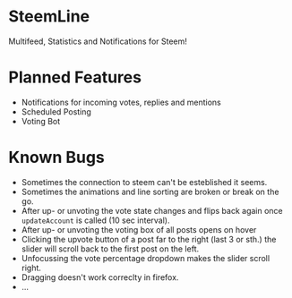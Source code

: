 # SteemLine

Multifeed, Statistics and Notifications for Steem!

# Planned Features

- Notifications for incoming votes, replies and mentions
- Scheduled Posting
- Voting Bot

# Known Bugs

- Sometimes the connection to steem can't be esteblished it seems.
- Sometimes the animations and line sorting are broken or break on the go.
- After up- or unvoting the vote state changes and flips back again once `updateAccount` is called (10 sec interval).
- After up- or unvoting the voting box of all posts opens on hover
- Clicking the upvote button of a post far to the right (last 3 or sth.) the slider will scroll back to the first post on the left.
- Unfocussing the vote percentage dropdown makes the slider scroll right.
- Dragging doesn't work correclty in firefox.
- ...